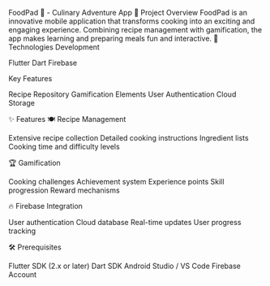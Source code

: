 FoodPad 🍳 - Culinary Adventure App
📱 Project Overview
FoodPad is an innovative mobile application that transforms cooking into an exciting and engaging experience. Combining recipe management with gamification, the app makes learning and preparing meals fun and interactive.
🚀 Technologies
Development

Flutter
Dart
Firebase

Key Features

Recipe Repository
Gamification Elements
User Authentication
Cloud Storage

✨ Features
🍽 Recipe Management

Extensive recipe collection
Detailed cooking instructions
Ingredient lists
Cooking time and difficulty levels

🏆 Gamification

Cooking challenges
Achievement system
Experience points
Skill progression
Reward mechanisms

🔥 Firebase Integration

User authentication
Cloud database
Real-time updates
User progress tracking

🛠 Prerequisites

Flutter SDK (2.x or later)
Dart SDK
Android Studio / VS Code
Firebase Account
